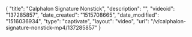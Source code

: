 {
    "title": "Calphalon Signature Nonstick",
    "description": "",
    "videoid": "137285857",
    "date_created": "1515708665",
    "date_modified": "1516036934",
    "type": "captivate",
    "layout": "video",
    "url": "\/v\/calphalon-signature-nonstick-mp4\/137285857"
}